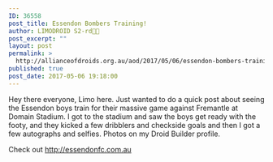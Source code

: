 ```yaml
---
ID: 36558
post_title: Essendon Bombers Training!
author: LIMODROID S2-rd🔭🔬
post_excerpt: ""
layout: post
permalink: >
  http://allianceofdroids.org.au/aod/2017/05/06/essendon-bombers-training/
published: true
post_date: 2017-05-06 19:18:00
---
```

Hey there everyone, Limo here. Just wanted to do a quick post about seeing the Essendon boys train for their massive game against Fremantle at Domain Stadium. I got to the stadium and saw the boys get ready with the footy, and they kicked a few dribblers and checkside goals and then I got a few autographs and selfies. Photos on my Droid Builder profile.

Check out http://essendonfc.com.au